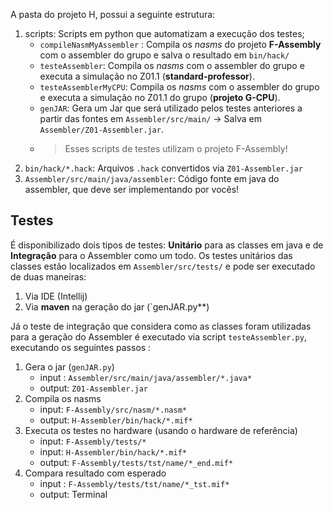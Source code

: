 A pasta do projeto H, possui a seguinte estrutura:

1. scripts: Scripts em python que automatizam a execução dos testes;
     - `compileNasmMyAssembler` : Compila os *nasms* do projeto **F-Assembly** com o assembler do grupo e salva o resultado em `bin/hack/`
     - `testeAssembler`: Compila os *nasms* com o assembler do grupo e executa a simulação no Z01.1 (**standard-professor**).
     - `testeAssemblerMyCPU`: Compila os *nasms* com o assembler do grupo e executa a simulação no Z01.1 do grupo (**projeto G-CPU**).
     - `genJAR`: Gera um Jar que será utilizado pelos testes anteriores a partir das fontes em `Assembler/src/main/` -> Salva em `Assembler/Z01-Assembler.jar`.
     - > Esses scripts de testes utilizam o projeto F-Assembly!
1. `bin/hack/*.hack`: Arquivos `.hack` convertidos via `Z01-Assembler.jar`
1. `Assembler/src/main/java/assembler`: Código fonte em java do assembler, que deve ser implementando por vocês!

## Testes

É disponibilizado dois tipos de testes: **Unitário** para as classes em java e de **Integração** para o Assembler como um todo. Os testes unitários das classes estão localizados em `Assembler/src/tests/` e pode ser executado de duas maneiras:

1. Via IDE (Intellij)
2. Via **maven** na geração do jar (`genJAR.py**)

Já o teste de integração que considera como as classes foram utilizadas para a geração do Assembler é executado via script `testeAssembler.py`, executando os seguintes passos :

1. Gera o jar (``genJAR.py``)
     - input : `Assembler/src/main/java/assembler/*.java*`
     - output: `Z01-Assembler.jar`
2. Compila os nasms
     - input: `F-Assembly/src/nasm/*.nasm*`
     - output: `H-Assembler/bin/hack/*.mif*`
3. Executa os testes no hardware (usando o hardware de referência)
     - input: `F-Assembly/tests/*`
     - input: `H-Assembler/bin/hack/*.mif*`
     - output: `F-Assembly/tests/tst/name/*_end.mif*`
4. Compara resultado com esperado
     - input : `F-Assembly/tests/tst/name/*_tst.mif*`
     - output: Terminal


